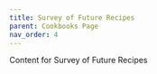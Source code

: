 ```yaml
---
title: Survey of Future Recipes
parent: Cookbooks Page
nav_order: 4
---
```


Content for Survey of Future Recipes
